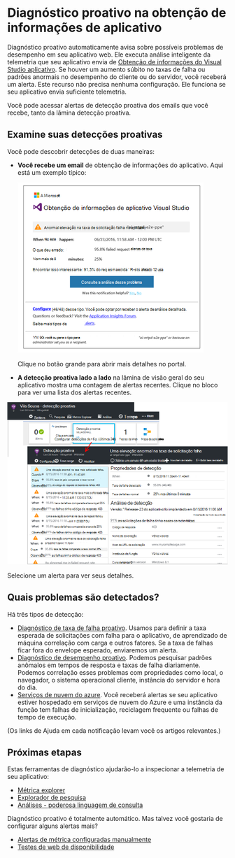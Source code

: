 <properties 
    pageTitle="Diagnóstico proativo no aplicativo ideias | Microsoft Azure" 
    description="Obtenção de informações de aplicativo executa análise profunda automática de telemetria seu aplicativo e avisa sobre possíveis problemas." 
    services="application-insights" 
    documentationCenter="windows"
    authors="rakefetj" 
    manager="douge"/>

<tags 
    ms.service="application-insights" 
    ms.workload="tbd" 
    ms.tgt_pltfrm="ibiza" 
    ms.devlang="na" 
    ms.topic="article" 
    ms.date="08/15/2016" 
    ms.author="awills"/>

#  <a name="proactive-diagnostics-in-application-insights"></a>Diagnóstico proativo na obtenção de informações de aplicativo

 Diagnóstico proativo automaticamente avisa sobre possíveis problemas de desempenho em seu aplicativo web. Ele executa análise inteligente da telemetria que seu aplicativo envia de [Obtenção de informações do Visual Studio aplicativo](app-insights-overview.md). Se houver um aumento súbito no taxas de falha ou padrões anormais no desempenho do cliente ou do servidor, você receberá um alerta. Este recurso não precisa nenhuma configuração. Ele funciona se seu aplicativo envia suficiente telemetria.

Você pode acessar alertas de detecção proativa dos emails que você recebe, tanto da lâmina detecção proativa.



## <a name="review-your-proactive-detections"></a>Examine suas detecções proativas

Você pode descobrir detecções de duas maneiras:

* **Você recebe um email** de obtenção de informações do aplicativo. Aqui está um exemplo típico:

    ![Alerta de email](./media/app-insights-proactive-diagnostics/03.png)

    Clique no botão grande para abrir mais detalhes no portal.

* **A detecção proativa lado a lado** na lâmina de visão geral do seu aplicativo mostra uma contagem de alertas recentes. Clique no bloco para ver uma lista dos alertas recentes.

![Exibir detecções recentes](./media/app-insights-proactive-diagnostics/04.png)

Selecione um alerta para ver seus detalhes.


## <a name="what-problems-are-detected"></a>Quais problemas são detectados?

Há três tipos de detecção:

* [Diagnóstico de taxa de falha proativo](app-insights-proactive-failure-diagnostics.md). Usamos para definir a taxa esperada de solicitações com falha para o aplicativo, de aprendizado de máquina correlação com carga e outros fatores. Se a taxa de falhas ficar fora do envelope esperado, enviaremos um alerta.
* [Diagnóstico de desempenho proativo](app-insights-proactive-performance-diagnostics.md). Podemos pesquisar padrões anômalos em tempos de resposta e taxas de falha diariamente. Podemos correlação esses problemas com propriedades como local, o navegador, o sistema operacional cliente, instância do servidor e hora do dia.
* [Serviços de nuvem do azure](https://azure.microsoft.com/blog/proactive-notifications-on-cloud-service-issues-with-azure-diagnostics-and-application-insights/). Você receberá alertas se seu aplicativo estiver hospedado em serviços de nuvem do Azure e uma instância da função tem falhas de inicialização, reciclagem frequente ou falhas de tempo de execução.

(Os links de Ajuda em cada notificação levam você os artigos relevantes.)


## <a name="next-steps"></a>Próximas etapas

Estas ferramentas de diagnóstico ajudarão-lo a inspecionar a telemetria de seu aplicativo:

* [Métrica explorer](app-insights-metrics-explorer.md)
* [Explorador de pesquisa](app-insights-diagnostic-search.md)
* [Análises - poderosa linguagem de consulta](app-insights-analytics-tour.md)

Diagnóstico proativo é totalmente automático. Mas talvez você gostaria de configurar alguns alertas mais?

* [Alertas de métrica configuradas manualmente](app-insights-alerts.md)
* [Testes de web de disponibilidade](app-insights-monitor-web-app-availability.md) 


